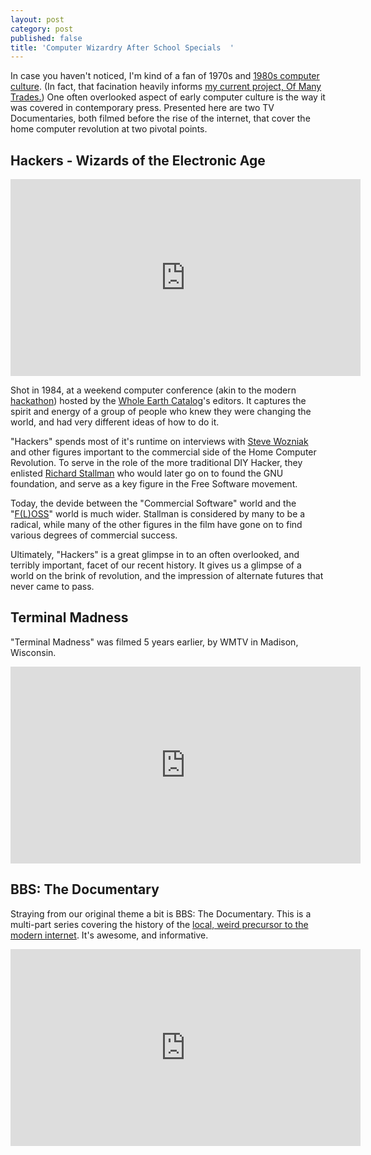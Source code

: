 ```yaml
---
layout: post
category: post
published: false
title: 'Computer Wizardry After School Specials  '
---
```

In case you haven't noticed, I'm kind of a fan of 1970s and [1980s computer culture](https://medium.com/@ajroach42/a-modern-bbs-reviving-the-local-distributed-weird-precursor-to-facebook-4b3db93f742d#.68alg4rr5). (In fact, that facination heavily informs [my current project, Of Many Trades.](http://ofmanytrades.com)) One often overlooked aspect of early computer culture is the way it was covered in contemporary press. Presented here are two TV Documentaries, both filmed before the rise of the internet, that cover the home computer revolution at two pivotal points. 


## Hackers - Wizards of the Electronic Age

<iframe width="560" height="315" src="https://www.youtube.com/embed/zOP1LNr70aU" frameborder="0" allowfullscreen></iframe>

Shot in 1984, at a weekend computer conference (akin to the modern [hackathon](https://en.wikipedia.org/wiki/Hackathon)) hosted by the [Whole Earth Catalog](https://en.wikipedia.org/wiki/Whole_Earth_Catalog)'s editors. It captures the spirit and energy of a group of people who knew they were changing the world, and had very different ideas of how to do it. 

"Hackers" spends most of it's runtime on interviews with [Steve Wozniak](https://en.wikipedia.org/wiki/Steve_Wozniak) and other figures important to the commercial side of the Home Computer Revolution. To serve in the role of the more traditional DIY Hacker, they enlisted [Richard Stallman](https://en.wikipedia.org/wiki/Richard_Stallman) who would later go on to found the GNU foundation, and serve as a key figure in the Free Software movement. 

Today, the devide between the "Commercial Software" world and the "[F(L)OSS](https://en.wikipedia.org/wiki/Free_and_open-source_software)" world is much wider. Stallman is considered by many to be a radical, while many of the other figures in the film have gone on to find various degrees of commercial success. 

Ultimately, "Hackers" is a great glimpse in to an often overlooked, and terribly important, facet of our recent history. It gives us a glimpse of a world on the brink of revolution, and the impression of alternate futures that never came to pass. 

## Terminal Madness

"Terminal Madness" was filmed 5 years earlier, by WMTV in Madison, Wisconsin. 

<iframe width="560" height="315" src="https://www.youtube.com/embed/F4jr1I17Gxs" frameborder="0" allowfullscreen></iframe>

## BBS: The Documentary

Straying from our original theme a bit is BBS: The Documentary. This is a multi-part series covering the history of the [local, weird precursor to the modern internet](https://medium.com/@ajroach42/a-modern-bbs-reviving-the-local-distributed-weird-precursor-to-facebook-4b3db93f742d#.68alg4rr5). It's awesome, and informative. 

<iframe width="560" height="315" src="https://www.youtube.com/embed/videoseries?list=PLZm6UoXkLBFY_bJepGLZhYE6kiI_LNBNz" frameborder="0" allowfullscreen></iframe>